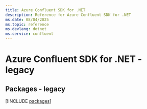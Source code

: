 ```yaml
---
title: Azure Confluent SDK for .NET
description: Reference for Azure Confluent SDK for .NET
ms.date: 08/04/2025
ms.topic: reference
ms.devlang: dotnet
ms.service: confluent
---
```

# Azure Confluent SDK for .NET - legacy
## Packages - legacy
[!INCLUDE [packages](confluent-index.md)]